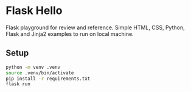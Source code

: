 # Flask Hello

Flask playground for review and reference. Simple HTML, CSS, Python, Flask and Jinja2 examples to run on local machine.

## Setup

```bash
python -m venv .venv
source .venv/bin/activate
pip install -r requirements.txt
flask run 
```
